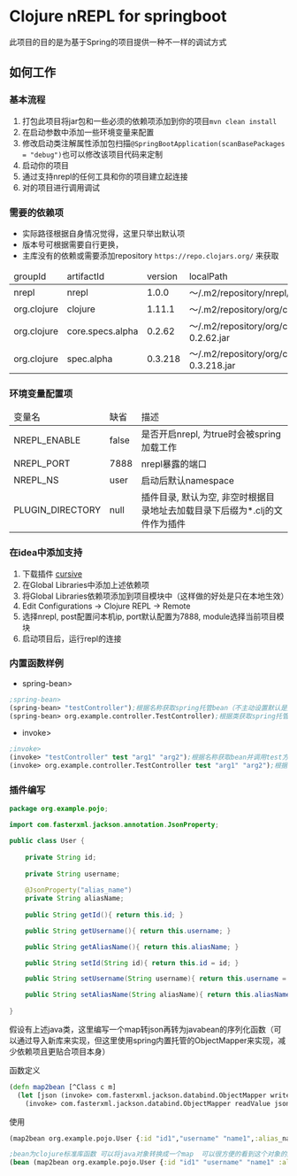 # Clojure nREPL for springboot

此项目的目的是为基于Spring的项目提供一种不一样的调试方式

## 如何工作
### 基本流程
1. 打包此项目将jar包和一些必须的依赖项添加到你的项目`mvn clean install`
2. 在启动参数中添加一些环境变量来配置
3. 修改启动类注解属性添加包扫描`@SpringBootApplication(scanBasePackages = "debug")`也可以修改该项目代码来定制
4. 启动你的项目
5. 通过支持nrepl的任何工具和你的项目建立起连接
6. 对的项目进行调用调试
### 需要的依赖项
- 实际路径根据自身情况觉得，这里只举出默认项
- 版本号可根据需要自行更换，
- 主库没有的依赖或需要添加repository `https://repo.clojars.org/` 来获取
<table>
<thead><tr>
<td>groupId</td>
<td>artifactId</td>
<td>version</td>
<td>localPath</td>
</tr></thead>
<tbody>
<tr>
<td>nrepl</td>
<td>nrepl</td>
<td>1.0.0</td>
<td>～/.m2/repository/nrepl/nrepl/1.0.0/nrepl-1.0.0.jar</td>
</tr>
<tr>
<td>org.clojure</td>
<td>clojure</td>
<td>1.11.1</td>
<td>～/.m2/repository/org/clojure/clojure/1.11.1/clojure-1.11.1.jar</td>
</tr>
<tr>
<td>org.clojure</td>
<td>core.specs.alpha</td>
<td>0.2.62</td>
<td>～/.m2/repository/org/clojure/core.specs.alpha/0.2.62/core.specs.alpha-0.2.62.jar</td>
</tr>
<tr>
<td>org.clojure</td>
<td>spec.alpha</td>
<td>0.3.218</td>
<td>～/.m2/repository/org/clojure/spec.alpha/0.3.218/spec.alpha-0.3.218.jar</td>
</tr>
</tbody>
</table>

### 环境变量配置项

<table>
<thead><tr>
<td>变量名</td>
<td>缺省</td>
<td>描述</td>
</tr></thead>
<tbody><tr>
<td>NREPL_ENABLE</td>
<td>false</td>
<td>是否开启nrepl, 为true时会被spring加载工作</td>
</tr>

<tr>
<td>NREPL_PORT</td>
<td>7888</td>
<td>nrepl暴露的端口</td>
</tr>
<tr>
<td>NREPL_NS</td>
<td>user</td>
<td>启动后默认namespace</td>
</tr>
<tr>
<td>PLUGIN_DIRECTORY</td>
<td>null</td>
<td>插件目录, 默认为空, 非空时根据目录地址去加载目录下后缀为*.clj的文件作为插件</td>
</tr></tbody>
</table>

### 在idea中添加支持
1. 下载插件 [cursive](https://plugins.jetbrains.com/plugin/8090-cursive)
2. 在Global Libraries中添加上述依赖项
3. 将Global Libraries依赖项添加到项目模块中（这样做的好处是只在本地生效）
4. Edit Configurations -> Clojure REPL -> Remote
5. 选择nrepl, post配置问本机ip, port默认配置为7888, module选择当前项目模块
6. 启动项目后，运行repl的连接

### 内置函数样例
- spring-bean>
```clojure
;spring-bean> 
(spring-bean> "testController");根据名称获取spring托管bean（不主动设置默认是类名小驼峰）
(spring-bean> org.example.controller.TestController);根据类获取spring托管bean
```
- invoke>
```clojure
;invoke>
(invoke> "testController" test "arg1" "arg2");根据名称获取bean并调用test方法
(invoke> org.example.controller.TestController test "arg1" "arg2");根据类获取bean并调用test方法
```

### 插件编写
```java
package org.example.pojo;

import com.fasterxml.jackson.annotation.JsonProperty;

public class User {
    
    private String id;
    
    private String username;
    
    @JsonProperty("alias_name")
    private String aliasName;
    
    public String getId(){ return this.id; }

    public String getUsername(){ return this.username; }

    public String getAliasName(){ return this.aliasName; }

    public String setId(String id){ return this.id = id; }

    public String setUsername(String username){ return this.username = username; }

    public String setAliasName(String aliasName){ return this.aliasName = aliasName; }
    
}

```
假设有上述java类，这里编写一个map转json再转为javabean的序列化函数（可以通过导入新库来实现，但这里使用spring内置托管的ObjectMapper来实现，减少依赖项且更贴合项目本身）

函数定义
```clojure
(defn map2bean [^Class c m]
  (let [json (invoke> com.fasterxml.jackson.databind.ObjectMapper writeValueAsString (update-keys m name))]
    (invoke> com.fasterxml.jackson.databind.ObjectMapper readValue json c)))
```
使用
```clojure
(map2bean org.example.pojo.User {:id "id1","username" "name1",:alias_name "aliasName1"})

;bean为clojure标准库函数 可以将java对象转换成一个map  可以很方便的看到这个对象的内容
(bean (map2bean org.example.pojo.User {:id "id1" "username" "name1" :alias_name "aliasName1"}))
```




